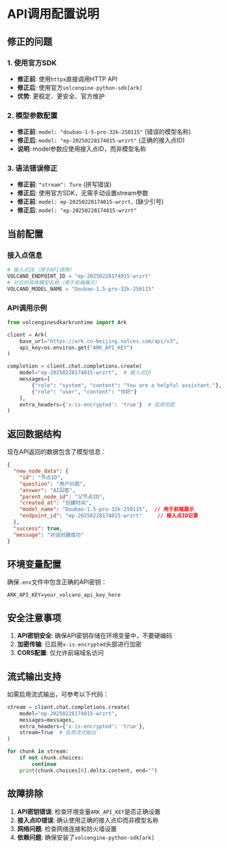 # API调用配置说明

## 修正的问题

### 1. 使用官方SDK
- **修正前**: 使用`httpx`直接调用HTTP API
- **修正后**: 使用官方`volcengine-python-sdk[ark]`
- **优势**: 更稳定、更安全、官方维护

### 2. 模型参数配置
- **修正前**: `model: "doubao-1-5-pro-32k-250115"` (错误的模型名称)
- **修正后**: `model: "ep-20250228174015-wrzrt"` (正确的接入点ID)
- **说明**: model参数应使用接入点ID，而非模型名称

### 3. 语法错误修正
- **修正前**: `"stream": Ture` (拼写错误)
- **修正后**: 使用官方SDK，无需手动设置stream参数
- **修正前**: `model: ep-20250228174015-wrzrt,` (缺少引号)
- **修正后**: `model: "ep-20250228174015-wrzrt"`

## 当前配置

### 接入点信息
```python
# 接入点ID（用于API调用）
VOLCANO_ENDPOINT_ID = "ep-20250228174015-wrzrt"
# 对应的具体模型名称（用于前端展示）
VOLCANO_MODEL_NAME = "Doubao-1.5-pro-32k-250115"
```

### API调用示例
```python
from volcenginesdkarkruntime import Ark

client = Ark(
    base_url="https://ark.cn-beijing.volces.com/api/v3",
    api_key=os.environ.get("ARK_API_KEY")
)

completion = client.chat.completions.create(
    model="ep-20250228174015-wrzrt",  # 接入点ID
    messages=[
        {"role": "system", "content": "You are a helpful assistant."},
        {"role": "user", "content": "你好"}
    ],
    extra_headers={'x-is-encrypted': 'true'}  # 启用加密
)
```

## 返回数据结构

现在API返回的数据包含了模型信息：

```json
{
  "new_node_data": {
    "id": "节点ID",
    "question": "用户问题",
    "answer": "AI回答",
    "parent_node_id": "父节点ID",
    "created_at": "创建时间",
    "model_name": "Doubao-1.5-pro-32k-250115",  // 用于前端展示
    "endpoint_id": "ep-20250228174015-wrzrt"     // 接入点ID记录
  },
  "success": true,
  "message": "对话创建成功"
}
```

## 环境变量配置

确保`.env`文件中包含正确的API密钥：

```env
ARK_API_KEY=your_volcano_api_key_here
```

## 安全注意事项

1. **API密钥安全**: 确保API密钥存储在环境变量中，不要硬编码
2. **加密传输**: 已启用`x-is-encrypted`头部进行加密
3. **CORS配置**: 仅允许前端域名访问

## 流式输出支持

如需启用流式输出，可参考以下代码：

```python
stream = client.chat.completions.create(
    model="ep-20250228174015-wrzrt",
    messages=messages,
    extra_headers={'x-is-encrypted': 'true'},
    stream=True  # 启用流式输出
)

for chunk in stream:
    if not chunk.choices:
        continue
    print(chunk.choices[0].delta.content, end="")
```

## 故障排除

1. **API密钥错误**: 检查环境变量`ARK_API_KEY`是否正确设置
2. **接入点ID错误**: 确认使用正确的接入点ID而非模型名称
3. **网络问题**: 检查网络连接和防火墙设置
4. **依赖问题**: 确保安装了`volcengine-python-sdk[ark]`
